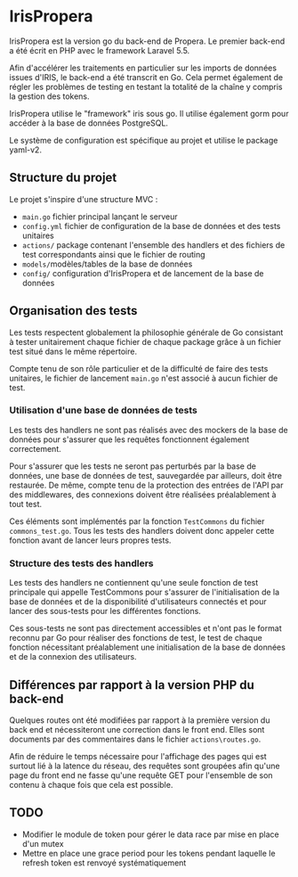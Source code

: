 # IrisPropera

IrisPropera est la version go du back-end de Propera. Le premier back-end a été écrit en PHP avec le framework Laravel 5.5.

Afin d'accélérer les traitements en particulier sur les imports de données issues d'IRIS, le back-end a été transcrit en Go. Cela permet également de régler les problèmes de testing en testant la totalité de la chaîne y compris la gestion des tokens.

IrisPropera utilise le "framework" iris sous go. Il utilise également gorm pour accéder à la base de données PostgreSQL.

Le système de configuration est spécifique au projet et utilise le package yaml-v2.


## Structure du projet

Le projet s'inspire d'une structure MVC :

* `main.go` fichier principal lançant le serveur
* `config.yml` fichier de configuration de la base de données et des tests unitaires
* `actions/` package contenant l'ensemble des handlers et des fichiers de test correspondants ainsi que le fichier de routing
* `models/`modèles/tables de la base de données
* `config/` configuration d'IrisPropera et de lancement de la base de données

## Organisation des tests

Les tests respectent globalement la philosophie générale de Go consistant à tester unitairement chaque fichier de chaque package grâce à un fichier test situé dans le même répertoire.

Compte tenu de son rôle particulier et de la difficulté de faire des tests unitaires, le fichier de lancement `main.go` n'est associé à aucun fichier de test.

### Utilisation d'une base de données de tests

Les tests des handlers ne sont pas réalisés avec des mockers de la base de données pour s'assurer que les requêtes fonctionnent également correctement.

Pour s'assurer que les tests ne seront pas perturbés par la base de données, une base de données de test, sauvegardée par ailleurs, doit être restaurée. De même, compte tenu de la protection des entrées de l'API par des middlewares, des connexions doivent être réalisées préalablement à tout test.

Ces éléments sont implémentés par la fonction `TestCommons` du fichier `commons_test.go`. Tous les tests des handlers doivent donc appeler cette fonction avant de lancer leurs propres tests.

### Structure des tests des handlers

Les tests des handlers ne contiennent qu'une seule fonction de test principale qui appelle TestCommons pour s'assurer de l'initialisation de la base de données et de la disponibilité d'utilisateurs connectés et pour lancer des sous-tests pour les différentes fonctions.

Ces sous-tests ne sont pas directement accessibles et n'ont pas le format reconnu par Go pour réaliser des fonctions de test, le test de chaque fonction nécessitant préalablement une initialisation de la base de données et de la connexion des utilisateurs.

## Différences par rapport à la version PHP du back-end

Quelques routes ont été modifiées par rapport à la première version du back end et nécessiteront une correction dans le front end. Elles sont documents par des commentaires dans le fichier `actions\routes.go`.

Afin de réduire le temps nécessaire pour l'affichage des pages qui est surtout lié à la latence du réseau, des requêtes sont groupées afin qu'une page du front end ne fasse qu'une requête GET pour l'ensemble de son contenu à chaque fois que cela est possible.

## TODO

* Modifier le module de token pour gérer le data race par mise en place d'un mutex
* Mettre en place une grace period pour les tokens pendant laquelle le refresh token est renvoyé systématiquement